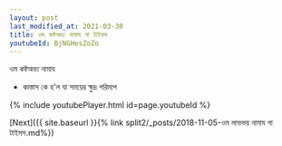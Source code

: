 ```yaml
---
layout: post
last_modified_at: 2021-03-30
title: ওম কষ্টঅভ্য নামায গা টাইমস
youtubeId: BjNGHesZoZo
---
```

 
 
 ওম কষ্টঅভ্য নামায  
 
 -  কাস্তাস কে হ'ল যা সময়ের ক্ষুদ্র পরিমাপ 
 
  
 
  
 
 
 
 
 
 


{% include youtubePlayer.html id=page.youtubeId %}
 
[Next]({{ site.baseurl }}{% link  split2/_posts/2018-11-05-ওম লাভভয় নামায গা টাইমস.md%})
 

